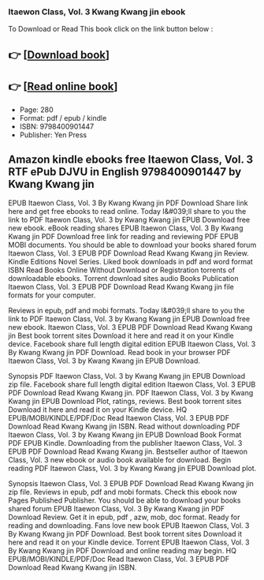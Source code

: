 ### Itaewon Class, Vol. 3 Kwang Kwang jin ebook

To Download or Read This book click on the link button below :

## 👉  [**[Download book](http://ebooksharez.info/download.php?group=book&from=github.com&id=719693&lnk=1066 "Download book")**]

## 👉  [**[Read online book](http://ebooksharez.info/download.php?group=book&from=github.com&id=719693&lnk=1066 "Read online book")**]


* Page: 280
* Format: pdf / epub / kindle
* ISBN: 9798400901447
* Publisher: Yen Press



## Amazon kindle ebooks free Itaewon Class, Vol. 3 RTF ePub DJVU in English 9798400901447 by Kwang Kwang jin


EPUB Itaewon Class, Vol. 3 By Kwang Kwang jin PDF Download Share link here and get free ebooks to read online. Today I&amp;#039;ll share to you the link to PDF Itaewon Class, Vol. 3 by Kwang Kwang jin EPUB Download free new ebook. eBook reading shares EPUB Itaewon Class, Vol. 3 By Kwang Kwang jin PDF Download free link for reading and reviewing PDF EPUB MOBI documents. You should be able to download your books shared forum Itaewon Class, Vol. 3 EPUB PDF Download Read Kwang Kwang jin Review. Kindle Editions Novel Series. Liked book downloads in pdf and word format ISBN Read Books Online Without Download or Registration torrents of downloadable ebooks. Torrent download sites audio Books Publication Itaewon Class, Vol. 3 EPUB PDF Download Read Kwang Kwang jin file formats for your computer.

Reviews in epub, pdf and mobi formats. Today I&amp;#039;ll share to you the link to PDF Itaewon Class, Vol. 3 by Kwang Kwang jin EPUB Download free new ebook. Itaewon Class, Vol. 3 EPUB PDF Download Read Kwang Kwang jin Best book torrent sites Download it here and read it on your Kindle device. Facebook share full length digital edition EPUB Itaewon Class, Vol. 3 By Kwang Kwang jin PDF Download. Read book in your browser PDF Itaewon Class, Vol. 3 by Kwang Kwang jin EPUB Download.

Synopsis PDF Itaewon Class, Vol. 3 by Kwang Kwang jin EPUB Download zip file. Facebook share full length digital edition Itaewon Class, Vol. 3 EPUB PDF Download Read Kwang Kwang jin. PDF Itaewon Class, Vol. 3 by Kwang Kwang jin EPUB Download Plot, ratings, reviews. Best book torrent sites Download it here and read it on your Kindle device. HQ EPUB/MOBI/KINDLE/PDF/Doc Read Itaewon Class, Vol. 3 EPUB PDF Download Read Kwang Kwang jin ISBN. Read without downloading PDF Itaewon Class, Vol. 3 by Kwang Kwang jin EPUB Download Book Format PDF EPUB Kindle. Downloading from the publisher Itaewon Class, Vol. 3 EPUB PDF Download Read Kwang Kwang jin. Bestseller author of Itaewon Class, Vol. 3 new ebook or audio book available for download. Begin reading PDF Itaewon Class, Vol. 3 by Kwang Kwang jin EPUB Download plot.

Synopsis Itaewon Class, Vol. 3 EPUB PDF Download Read Kwang Kwang jin zip file. Reviews in epub, pdf and mobi formats. Check this ebook now Pages Published Publisher. You should be able to download your books shared forum EPUB Itaewon Class, Vol. 3 By Kwang Kwang jin PDF Download Review. Get it in epub, pdf , azw, mob, doc format. Ready for reading and downloading. Fans love new book EPUB Itaewon Class, Vol. 3 By Kwang Kwang jin PDF Download. Best book torrent sites Download it here and read it on your Kindle device. Torrent EPUB Itaewon Class, Vol. 3 By Kwang Kwang jin PDF Download and online reading may begin. HQ EPUB/MOBI/KINDLE/PDF/Doc Read Itaewon Class, Vol. 3 EPUB PDF Download Read Kwang Kwang jin ISBN.





